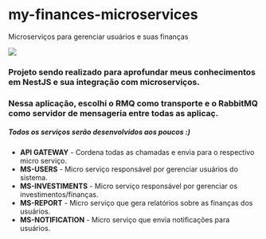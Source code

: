 # my-finances-microservices
Microserviços para gerenciar usuários e suas finanças

<img  src="https://miro.medium.com/max/755/1*Q3WCpGRrsyy7X7tz0kaHew.png">

<h3>Projeto sendo realizado para aprofundar meus conhecimentos em NestJS e sua integração com microserviços.</h3>
<h3>Nessa aplicação, escolhi o RMQ como transporte e o RabbitMQ como servidor de mensageria entre todas as aplicaç.</h3>
<h5>Todos os serviços serão desenvolvidos aos poucos :)</h5>
<ul>
  <li><strong>API GATEWAY</strong> - Cordena todas as chamadas e envia para o respectivo micro serviço.</li>
  <li><strong>MS-USERS</strong> - Micro serviço responsável por gerenciar usuários do sistema.</li>
  <li><strong>MS-INVESTIMENTS</strong> - Micro serviço responsável por gerenciar os investimentos/finanças.</li>
  <li><strong>MS-REPORT</strong> - Micro serviço que gera relatórios sobre as finanças dos usuários.</li>
  <li><strong>MS-NOTIFICATION</strong> - Micro serviço que envia notificações para usuários.</li>
</ul>
